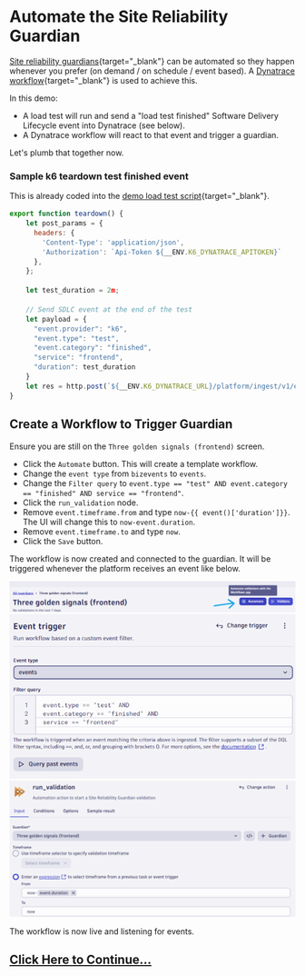 # Automate the Site Reliability Guardian

[Site reliability guardians](https://docs.dynatrace.com/docs/platform-modules/automations/site-reliability-guardian){target="_blank"} can be automated so they happen whenever you prefer (on demand / on schedule / event based). A [Dynatrace workflow](https://docs.dynatrace.com/docs/platform-modules/automations/workflows){target="_blank"} is used to achieve this.

In this demo:

* A load test will run and send a "load test finished" Software Delivery Lifecycle event into Dynatrace (see below).
* A Dynatrace workflow will react to that event and trigger a guardian.

Let's plumb that together now.

### Sample k6 teardown test finished event

This is already coded into the [demo load test script](https://github.com/dynatrace-perfclinics/demo-release-validation/blob/main/.devcontainer/k6/k6-load-test-script.yaml#L38){target="_blank"}.

```javascript
export function teardown() {
    let post_params = {
      headers: {
        'Content-Type': 'application/json',
        'Authorization': `Api-Token ${__ENV.K6_DYNATRACE_APITOKEN}`
      },
    };

    let test_duration = 2m;

    // Send SDLC event at the end of the test
    let payload = {
      "event.provider": "k6",
      "event.type": "test",
      "event.category": "finished",
      "service": "frontend",
      "duration": test_duration
    }
    let res = http.post(`${__ENV.K6_DYNATRACE_URL}/platform/ingest/v1/events.sdlc`, JSON.stringify(payload), post_params);
}
```

## Create a Workflow to Trigger Guardian

Ensure you are still on the `Three golden signals (frontend)` screen.

* Click the `Automate` button. This will create a template workflow.
* Change the `event type` from `bizevents` to `events`.
* Change the `Filter query` to `event.type == "test" AND event.category == "finished" AND service == "frontend"`.
* Click the `run_validation` node.
* Remove `event.timeframe.from` and type `now-{{ event()['duration']}}`. The UI will change this to `now-event.duration`.
* Remove `event.timeframe.to` and type `now`.
* Click the `Save` button.

The workflow is now created and connected to the guardian. It will be triggered whenever the platform receives an event like below.

![dynatrace automate SRG button](images/dt-srg-screen-6.png)
![dynatrace workflow trigger 1](images/dt-workflow-screen-1.png)
![dynatrace workflow time selector 2](images/dt-workflow-screen-2.png)

The workflow is now live and listening for events.

## [Click Here to Continue...](enable-auto-baselines.md)
